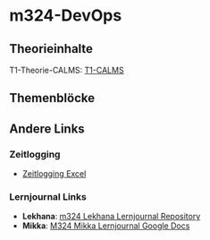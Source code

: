 # m324-DevOps

## Theorieinhalte

T1-Theorie-CALMS: [T1-CALMS](/T1-CALMS.md)


## Themenblöcke

## Andere Links

### Zeitlogging
- [Zeitlogging Excel](https://rsrg-my.sharepoint.com/:x:/p/lekhana_godugunuri/EShaFkzQe8hGq_W9SnPhz_EBsyKsxPtGweS5vNaNDGJf4g)

### Lernjournal Links
- **Lekhana**: [m324 Lekhana Lernjournal Repository](https://github.com/lekhanagodugunuri/m324-Lekhana-Lernjournal.git)
- **Mikka**: [M324 Mikka Lernjournal Google Docs](https://docs.google.com/document/d/15DKvZnX8lJ5dWh8cs9UOCHVRk-OcvA73hl9oVT5KgK8/edit?usp=sharing)
